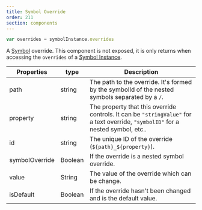 ```yaml
---
title: Symbol Override
order: 211
section: components
---
```


```javascript
var overrides = symbolInstance.overrides
```

A [Symbol](https://www.sketchapp.com/docs/symbols/) override. This component is not exposed, it is only returns when accessing the `overrides` of a [Symbol Instance](#symbol-instance).

| Properties     | type    | Description                                                                                                                      |
| -------------- | ------- | -------------------------------------------------------------------------------------------------------------------------------- |
| path           | string  | The path to the override. It's formed by the symbolId of the nested symbols separated by a `/`.                                  |
| property       | string  | The property that this override controls. It can be `"stringValue"` for a text override, `"symbolID"` for a nested symbol, etc.. |
| id             | string  | The unique ID of the override (`${path}_${property}`).                                                                           |
| symbolOverride | Boolean | If the override is a nested symbol override.                                                                                     |
| value          | String  | The value of the override which can be change.                                                                                   |
| isDefault      | Boolean | If the override hasn't been changed and is the default value.                                                                    |
